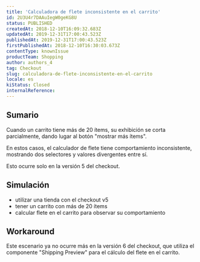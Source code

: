 ```yaml
---
title: 'Calculadora de flete inconsistente en el carrito'
id: 2U3U4r7DAAuIegW0geKG8U
status: PUBLISHED
createdAt: 2018-12-10T16:09:32.683Z
updatedAt: 2019-12-31T17:00:43.523Z
publishedAt: 2019-12-31T17:00:43.523Z
firstPublishedAt: 2018-12-10T16:30:03.673Z
contentType: knownIssue
productTeam: Shopping
author: authors_4
tag: Checkout
slug: calculadora-de-flete-inconsistente-en-el-carrito
locale: es
kiStatus: Closed
internalReference: 
---
```


## Sumario

Cuando un carrito tiene más de 20 ítems, su exhibición se corta parcialmente, dando lugar al botón "mostrar más ítems".
 
En estos casos, el calculador de flete tiene comportamiento inconsistente, mostrando dos selectores y valores divergentes entre sí.
 
Esto ocurre solo en la versión 5 del checkout.


## Simulación

- utilizar una tienda con el checkout v5
- tener un carrito con más de 20 ítems
- calcular flete en el carrito para observar su comportamiento


## Workaround

Este escenario ya no ocurre más en la versión 6 del checkout, que utiliza el componente "Shipping Preview" para el cálculo del flete en el carrito.


